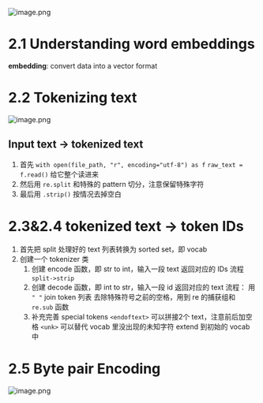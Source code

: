 ![image.png](https://cdn.jsdelivr.net/gh/Pokemongle/img_bed_0@main/img/202504271451708.png)

# 2.1 Understanding word embeddings

**embedding**: convert data into a vector format

# 2.2 Tokenizing text
![image.png](https://cdn.jsdelivr.net/gh/Pokemongle/img_bed_0@main/img/202504271456513.png)

## Input text → tokenized text
1. 首先 
	`with open(file_path, "r", encoding="utf-8") as f`
	`raw_text = f.read()`
	给它整个读进来
2. 然后用 `re.split` 和特殊的 pattern 切分，注意保留特殊字符
3. 最后用 `.strip()` 按情况去掉空白

# 2.3&2.4  tokenized text → token IDs
1. 首先把 split 处理好的 text 列表转换为 sorted set，即 vocab
2. 创建一个 tokenizer 类
	1. 创建 encode 函数，即 str to int，输入一段 text 返回对应的 IDs
		流程 `split->strip`
	2. 创建 decode 函数，即 int to str，输入一段 id 返回对应的 text
		流程：
			用 `" "` join token 列表
			去除特殊符号之前的空格，用到 re 的捕获组和 `re.sub` 函数
	3. 补充完善
		special tokens
		`<endoftext>` 可以拼接2个 text，注意前后加空格
		`<unk>` 可以替代 vocab 里没出现的未知字符
		extend 到初始的 vocab 中

# 2.5 Byte pair Encoding
![image.png](https://cdn.jsdelivr.net/gh/Pokemongle/img_bed_0@main/img/202505141624154.png)

